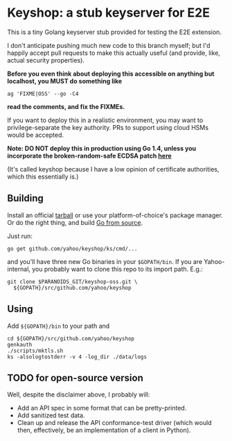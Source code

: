 # Keyshop: a stub keyserver for E2E

This is a tiny Golang keyserver stub provided for testing the
E2E extension.

I don't anticipate pushing much new code to this branch myself;
but I'd happily accept pull requests to make this actually useful
(and provide, like, actual security properties).

**Before you even think about deploying this accessible on anything
but localhost, you MUST do something like**

    ag 'FIXME|OSS' --go -C4

**read the comments, and fix the FIXMEs.**

If you want to deploy this in a realistic environment, you may
want to privilege-separate the key authority. PRs to support using
cloud HSMs would be accepted.

**Note: DO NOT deploy this in production using Go 1.4, unless you
incorporate the broken-random-safe ECDSA patch [here](https://go-review.googlesource.com/#/c/3340/)**

(It's called keyshop because I have a low opinion of certificate
authorities, which this essentially is.)

## Building

Install an official [tarball](http://golang.org/doc/install#install)
or use your platform-of-choice's package manager. Or do the right
thing, and build [Go from source](https://go.googlesource.com).

Just run:

    go get github.com/yahoo/keyshop/ks/cmd/...

and you'll have three new Go binaries in your `$GOPATH/bin`. If
you are Yahoo-internal, you probably want to clone this repo to
its import path. E.g.:

    git clone $PARANOIDS_GIT/keyshop-oss.git \
      ${GOPATH}/src/github.com/yahoo/keyshop

## Using

Add `${GOPATH}/bin` to your path and

    cd ${GOPATH}/src/github.com/yahoo/keyshop
    genkauth
    ./scripts/mktls.sh
    ks -alsologtostderr -v 4 -log_dir ./data/logs
    

## TODO for open-source version

Well, despite the disclaimer above, I probably will:

- Add an API spec in some format that can be pretty-printed.
- Add sanitized test data.
- Clean up and release the API conformance-test driver (which would
  then, effectively, be an implementation of a client in Python).
